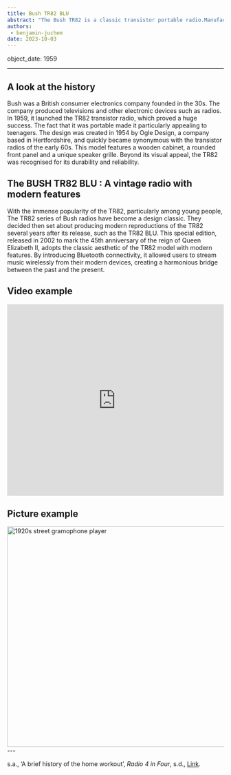 ```yaml
---
title: Bush TR82 BLU
abstract: "The Bush TR82 is a classic transistor portable radio.Manufactured by the British company Bush Radio in 1959, the TR82 became very popular with teenagers and young people thanks to its portability." 
authors:
 - benjamin-juchem
date: 2023-10-03
---
```


object_date: 1959

---

## A look at the history

Bush was a British consumer electronics company founded in the 30s. The company produced televisions and other electronic devices such as radios. In 1959, it launched the TR82 transistor radio, which proved a huge success. The fact that it was portable made it particularly appealing to teenagers. The design was created in 1954 by Ogle Design, a company based in Hertfordshire, and quickly became synonymous with the transistor radios of the early 60s. This model features a wooden cabinet, a rounded front panel and a unique speaker grille. Beyond its visual appeal, the TR82 was recognised for its durability and reliability. 

## The BUSH TR82 BLU : A vintage radio with modern features

With the immense popularity of the TR82, particularly among young people, The TR82 series of Bush radios have become a design classic. They decided then set about producing modern reproductions of the TR82 several years after its release, such as the TR82 BLU. This special edition, released in 2002 to mark the 45th anniversary of the reign of Queen Elizabeth II, adopts the classic aesthetic of the TR82 model with modern features. By introducing Bluetooth connectivity, it allowed users to stream music wirelessly from their modern devices, creating a harmonious bridge between the past and the present. 

## Video example

<div style="padding:88.31% 0 0 0;position:relative;background:black"><iframe src="https://player.vimeo.com/video/853299729?h=88d15b5832&amp;badge=0&amp;autopause=0&amp;player_id=0&amp;app_id=58479" frameborder="0" allow="autoplay; fullscreen; picture-in-picture" style="position:absolute;top:0;left:0;width:100%;height:100%;" title="DigitalLandscape - test - Aug 10 2023"></iframe></div><script src="https://player.vimeo.com/api/player.js"></script>

## Picture example

<a title="Unknown photographer, Public domain, via Wikimedia Commons" href="https://commons.wikimedia.org/wiki/File:1920s_street_gramophone_player.jpg"><img width="512" alt="1920s street gramophone player" src="https://upload.wikimedia.org/wikipedia/commons/thumb/0/01/1920s_street_gramophone_player.jpg/512px-1920s_street_gramophone_player.jpg"></a>---


s.a., ‘A brief history of the home workout’, _Radio 4 in Four_, s.d., [Link](https://www.bbc.co.uk/programmes/articles/XZ8mBqwtmY18Xj62W5rG2V/a-brief-history-of-the-home-workout#:~:text=Radio%20broadcast%20home%20workouts%20first,promote%20fitness%20and%20weight%20loss).
